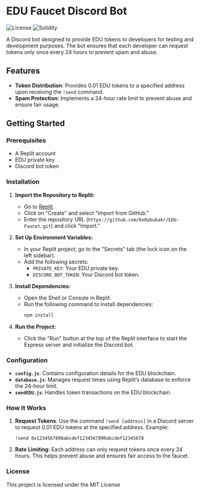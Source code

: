 # EDU Faucet Discord Bot
![License](https://img.shields.io/badge/license-MIT-blue.svg)
![Solidity](https://img.shields.io/badge/solidity-%5E0.8.0-lightgrey)

A Discord bot designed to provide EDU tokens to developers for testing and development purposes. The bot ensures that each developer can request tokens only once every 24 hours to prevent spam and abuse.

## Features

- **Token Distribution**: Provides 0.01 EDU tokens to a specified address upon receiving the `!send` command.
- **Spam Protection**: Implements a 24-hour rate limit to prevent abuse and ensure fair usage.

## Getting Started

### Prerequisites

- A Replit account
- EDU private key
- Discord bot token

### Installation

1. **Import the Repository to Replit:**
   - Go to [Replit](https://replit.com/).
   - Click on "Create" and select "Import from GitHub."
   - Enter the repository URL (`https://github.com/0x0abubakr/EDU-Faucet.git`) and click "Import."

2. **Set Up Environment Variables:**
   - In your Replit project, go to the "Secrets" tab (the lock icon on the left sidebar).
   - Add the following secrets:
     - `PRIVATE_KEY`: Your EDU private key.
     - `DISCORD_BOT_TOKEN`: Your Discord bot token.

3. **Install Dependencies:**
   - Open the Shell or Console in Replit.
   - Run the following command to install dependencies:
     ```bash
     npm install
     ```

4. **Run the Project:**
   - Click the "Run" button at the top of the Replit interface to start the Express server and initialize the Discord bot.

### Configuration

- **`config.js`**: Contains configuration details for the EDU blockchain.
- **`database.js`**: Manages request times using Replit’s database to enforce the 24-hour limit.
- **`sendEDU.js`**: Handles token transactions on the EDU blockchain.

### How It Works

1. **Request Tokens**: Use the command `!send [address]` in a Discord server to request 0.01 EDU tokens at the specified address.
   Example:
   ```
   !send 0x1234567890abcdef1234567890abcdef12345678
   ```

2. **Rate Limiting**: Each address can only request tokens once every 24 hours. This helps prevent abuse and ensures fair access to the faucet.


### License

This project is licensed under the MIT License